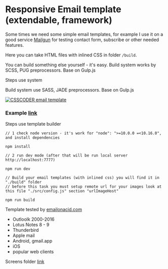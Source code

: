 # Responsive Email template<br> (extendable, framework)

Some times we need some simple email templates, for example I use it on a good service [Mailgun](https://mailgun.com) for testing contact form, subscribe or other needed features.

Here you can take HTML files with inlined CSS in folder ```/build```.

You can build something else yourself - it's easy. Build system works by SCSS, PUG preprocessors. Base on Gulp.js

Steps use system

Build system use SASS, JADE preprocessors. Base on Gulp.js

[![CSSCODER email template](https://raw.githubusercontent.com/csscoderRU/Responsive-Email-Template-Builder/master/screens/email-template-preview.png)](http://222828.selcdn.com/temp-mail-images/simple-email-template/index-inline.html)

### Example [link](http://222828.selcdn.com/temp-mail-images/simple-email-template/index-inline.html)


Steps use template builder

	// 1 check node version - it's work for "node": ">=10.0.0 =<10.16.0", and install dependencies
    
    npm install
    
    // 2 run dev mode (after that will be run local server http://localhost:7777)
    
    npm run dev
     
    // Build your email templates (with inlined css) you will find it in  "./build" folder
    // before this task you must setup remote url for your images look at this file "./src/config.js" section "urlImageHost"
    
    npm run build
    

Template tested by [emailonacid.com](https://emailonacid.com)
* Outloolk 2000-2016
* Lotus Notes 8 - 9
* Thunderbird
* Apple mail
* Android, gmail.app
* iOS
* popular web clients

Screens folder [link](https://github.com/csscoderRU/Responsive-Email-Template-Builder/tree/master/screens/)
